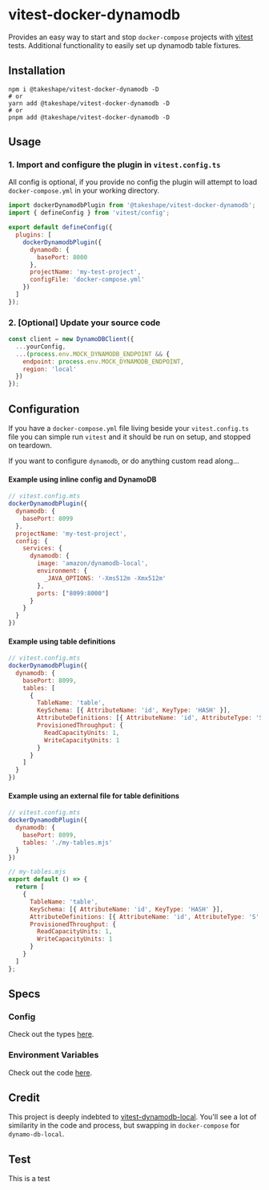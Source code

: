 # vitest-docker-dynamodb

Provides an easy way to start and stop `docker-compose` projects with [vitest](https://vitest.dev)
tests. Additional functionality to easily set up dynamodb table fixtures.

## Installation

```
npm i @takeshape/vitest-docker-dynamodb -D
# or
yarn add @takeshape/vitest-docker-dynamodb -D
# or
pnpm add @takeshape/vitest-docker-dynamodb -D
```

## Usage

### 1. Import and configure the plugin in `vitest.config.ts`

All config is optional, if you provide no config the plugin will attempt to load
`docker-compose.yml` in your working directory.

```js
import dockerDynamodbPlugin from '@takeshape/vitest-docker-dynamodb';
import { defineConfig } from 'vitest/config';

export default defineConfig({
  plugins: [
    dockerDynamodbPlugin({
      dynamodb: {
        basePort: 8000
      },
      projectName: 'my-test-project',
      configFile: 'docker-compose.yml'
    })
  ]
});
```

### 2. [Optional] Update your source code

```javascript
const client = new DynamoDBClient({
  ...yourConfig,
  ...(process.env.MOCK_DYNAMODB_ENDPOINT && {
    endpoint: process.env.MOCK_DYNAMODB_ENDPOINT,
    region: 'local'
  })
});
```

## Configuration

If you have a `docker-compose.yml` file living beside your `vitest.config.ts` file
you can simple run `vitest` and it should be run on setup, and stopped on teardown.

If you want to configure `dynamodb`, or do anything custom read along...

#### Example using inline config and DynamoDB

```js
// vitest.config.mts
dockerDynamodbPlugin({
  dynamodb: {
    basePort: 8099
  },
  projectName: 'my-test-project',
  config: {
    services: {
      dynamodb: {
        image: 'amazon/dynamodb-local',
        environment: {
          _JAVA_OPTIONS: '-Xms512m -Xmx512m'
        },
        ports: ["8099:8000"]
      }
    }
  }
})
```

#### Example using table definitions

```js
// vitest.config.mts
dockerDynamodbPlugin({
  dynamodb: {
    basePort: 8099,
    tables: [
      {
        TableName: 'table',
        KeySchema: [{ AttributeName: 'id', KeyType: 'HASH' }],
        AttributeDefinitions: [{ AttributeName: 'id', AttributeType: 'S' }],
        ProvisionedThroughput: {
          ReadCapacityUnits: 1,
          WriteCapacityUnits: 1
        }
      }
    ]
  }
})
```

#### Example using an external file for table definitions

```js
// vitest.config.mts
dockerDynamodbPlugin({
  dynamodb: {
    basePort: 8099,
    tables: './my-tables.mjs'
  }
})

// my-tables.mjs
export default () => {
  return [
    {
      TableName: 'table',
      KeySchema: [{ AttributeName: 'id', KeyType: 'HASH' }],
      AttributeDefinitions: [{ AttributeName: 'id', AttributeType: 'S' }],
      ProvisionedThroughput: {
        ReadCapacityUnits: 1,
        WriteCapacityUnits: 1
      }
    }
  ]
};
```

## Specs

### Config

Check out the types [here](./src/types.ts).

### Environment Variables

Check out the code [here](./src/set-environment-variables.ts).

## Credit

This project is deeply indebted to [vitest-dynamodb-local](https://github.com/dgadelha/vitest-dynamodb-local/tree/main/packages/vitest-dynamodb-local#readme). You'll see a lot of similarity in the code and
process, but swapping in `docker-compose` for `dynamo-db-local`.

## Test

This is a test
